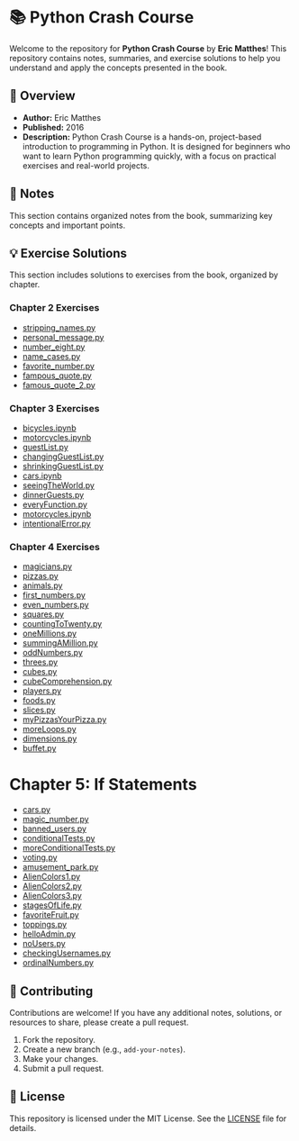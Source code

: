 # 📚 Python Crash Course

Welcome to the repository for **Python Crash Course** by **Eric Matthes**! This repository contains notes, summaries, and exercise solutions to help you understand and apply the concepts presented in the book.

## 📖 Overview

* **Author:** Eric Matthes
* **Published:** 2016
* **Description:** Python Crash Course is a hands-on, project-based introduction to programming in Python. It is designed for beginners who want to learn Python programming quickly, with a focus on practical exercises and real-world projects.

## 📝 Notes

This section contains organized notes from the book, summarizing key concepts and important points.

## 💡 Exercise Solutions

This section includes solutions to exercises from the book, organized by chapter.

### Chapter 2 Exercises

* [stripping\_names.py](/Chapter2/stripping_names.py)
* [personal\_message.py](/Chapter2/personal_message.py)
* [number\_eight.py](/Chapter2/number_eight.py)
* [name\_cases.py](/Chapter2/name_cases.py)
* [favorite\_number.py](/Chapter2/favorite_number.py)
* [fampous\_quote.py](/Chapter2/famous_quote.py)
* [famous\_quote\_2.py](/Chapter2/famous_quote_2.py)

### Chapter 3 Exercises

* [bicycles.ipynb](/Chapter3/bicycles.ipynb)
* [motorcycles.ipynb](/Chapter3/motorcycles.ipynb)
* [guestList.py](/Chapter3/guestList.py)
* [changingGuestList.py](/Chapter3/changingGuestList.py)
* [shrinkingGuestList.py](/Chapter3/shrinkingGuestList.py)
* [cars.ipynb](/Chapter3/cars.ipynb)
* [seeingTheWorld.py](/Chapter3/seeingTheWorld.py)
* [dinnerGuests.py](/Chapter3/dinnerGuests.py)
* [everyFunction.py](/Chapter3/everyFunction.py)
* [motorcycles.ipynb](/Chapter3/motorcycles.ipynb)
* [intentionalError.py](/Chapter3/intentionalError.py)

### Chapter 4 Exercises

* [magicians.py](/Chapter4/magicians.py)
* [pizzas.py](/Chapter4/pizzas.py)
* [animals.py](/Chapter4/animals.py)
* [first\_numbers.py](/Chapter4/first_numbers.py)
* [even\_numbers.py](/Chapter4/even_numbers.py)
* [squares.py](/Chapter4/squares.py)
* [countingToTwenty.py](/Chapter4/countingToTwenty.py)
* [oneMillions.py](/Chapter4/oneMillion.py)
* [summingAMillion.py](/Chapter4/summingAMillion.py)
* [oddNumbers.py](/Chapter4/oddNumbers.py)
* [threes.py](/Chapter4/threes.py)
* [cubes.py](/Chapter4/cubes.py)
* [cubeComprehension.py](/Chapter4/cubeComprehension.py)
* [players.py](/Chapter4/players.py)
* [foods.py](/Chapter4/foods.py)
* [slices.py](/Chapter4/slices.py)
* [myPizzasYourPizza.py](/Chapter4/myPizzasYourPizza.py)
* [moreLoops.py](/Chapter4/moreLoops.py)
* [dimensions.py](/Chapter4/dimensions.py)
* [buffet.py](/Chapter4/buffet.py)

# Chapter 5: If Statements

* [cars.py](/Chapter5/cars.py)
* [magic_number.py](/Chapter5/magic_number.py)
* [banned_users.py](/Chapter5/banned_users.py)
* [conditionalTests.py](/Chapter5/conditionalTests.py)
* [moreConditionalTests.py](/Chapter5/moreConditionalTests.py)
* [voting.py](/Chapter5/voting.py)
* [amusement_park.py](/Chapter5/amusement_park.py)
* [AlienColors1.py](/Chapter5/AlienColors1.py)
* [AlienColors2.py](/Chapter5/AlienColors2.py)
* [AlienColors3.py](/Chapter5/AlienColors3.py)
* [stagesOfLife.py](/Chapter5/stagesOfLife.py)
* [favoriteFruit.py](/Chapter5/favoriteFruit.py)
* [toppings.py](/Chapter5/toppings.py)
* [helloAdmin.py](/Chapter5/helloAdmin.py)
* [noUsers.py](/Chapter5/noUsers.py)
* [checkingUsernames.py](/Chapter5/checkingUsernames.py)
* [ordinalNumbers.py](/Chapter5/ordinalNumbers.py)

## 🤝 Contributing

Contributions are welcome! If you have any additional notes, solutions, or resources to share, please create a pull request.

1. Fork the repository.
2. Create a new branch (e.g., `add-your-notes`).
3. Make your changes.
4. Submit a pull request.

## 📄 License

This repository is licensed under the MIT License. See the [LICENSE](LICENSE) file for details.
